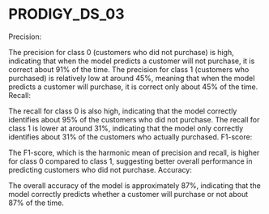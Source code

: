 # PRODIGY_DS_03
Precision:

The precision for class 0 (customers who did not purchase) is high, indicating that when the model predicts a customer will not purchase, it is correct about 91% of the time.
The precision for class 1 (customers who purchased) is relatively low at around 45%, meaning that when the model predicts a customer will purchase, it is correct only about 45% of the time.
Recall:

The recall for class 0 is also high, indicating that the model correctly identifies about 95% of the customers who did not purchase.
The recall for class 1 is lower at around 31%, indicating that the model only correctly identifies about 31% of the customers who actually purchased.
F1-score:

The F1-score, which is the harmonic mean of precision and recall, is higher for class 0 compared to class 1, suggesting better overall performance in predicting customers who did not purchase.
Accuracy:

The overall accuracy of the model is approximately 87%, indicating that the model correctly predicts whether a customer will purchase or not about 87% of the time.
